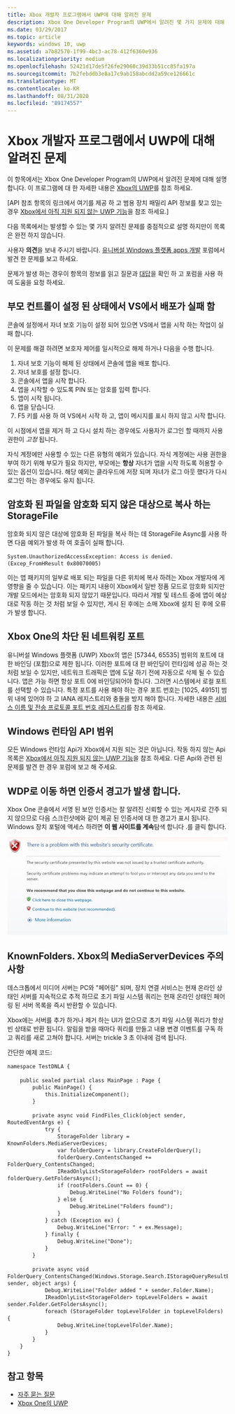 ```yaml
---
title: Xbox 개발자 프로그램에서 UWP에 대해 알려진 문제
description: Xbox One Developer Program의 UWP에서 알려진 몇 가지 문제에 대해 알아보고 다른 도움말 리소스에 액세스 하는 방법을 참조 하세요.
ms.date: 03/29/2017
ms.topic: article
keywords: windows 10, uwp
ms.assetid: a7b82570-1f99-4bc3-ac78-412f6360e936
ms.localizationpriority: medium
ms.openlocfilehash: 52421d17de5f26fe29060c39d33b51cc85fa197a
ms.sourcegitcommit: 7b2febddb3e8a17c9ab158abcdd2a59ce126661c
ms.translationtype: MT
ms.contentlocale: ko-KR
ms.lasthandoff: 08/31/2020
ms.locfileid: "89174557"
---
```

# <a name="known-issues-with-uwp-on-xbox-developer-program"></a>Xbox 개발자 프로그램에서 UWP에 대해 알려진 문제

이 항목에서는 Xbox One Developer Program의 UWP에서 알려진 문제에 대해 설명 합니다. 이 프로그램에 대 한 자세한 내용은 [Xbox의 UWP](index.md)를 참조 하세요. 

\[API 참조 항목의 링크에서 여기를 제공 하 고 범용 장치 패밀리 API 정보를 찾고 있는 경우 [Xbox에서 아직 지원 되지 않는 UWP 기능](/uwp/extension-sdks/uwp-limitations-on-xbox)을 참조 하세요.\]

다음 목록에서는 발생할 수 있는 몇 가지 알려진 문제를 중점적으로 설명 하지만이 목록은 완전 하지 않습니다. 

사용자 **의견**을 보내 주시기 바랍니다. [유니버설 Windows 플랫폼 apps 개발](https://social.msdn.microsoft.com/forums/windowsapps/home?forum=wpdevelop) 포럼에서 발견 한 문제를 보고 하세요. 

문제가 발생 하는 경우이 항목의 정보를 읽고 질문과 [대답](frequently-asked-questions.md)을 확인 하 고 포럼을 사용 하 여 도움을 요청 하세요.

 
## <a name="deploying-from-vs-fails-with-parental-controls-turned-on"></a>부모 컨트롤이 설정 된 상태에서 VS에서 배포가 실패 함

콘솔에 설정에서 자녀 보호 기능이 설정 되어 있으면 VS에서 앱을 시작 하는 작업이 실패 합니다.

이 문제를 해결 하려면 보호자 제어를 일시적으로 해제 하거나 다음을 수행 합니다.
1. 자녀 보호 기능이 해제 된 상태에서 콘솔에 앱을 배포 합니다.
2. 자녀 보호를 설정 합니다.
3. 콘솔에서 앱을 시작 합니다.
4. 앱을 시작할 수 있도록 PIN 또는 암호를 입력 합니다.
5. 앱이 시작 됩니다.
6. 앱을 닫습니다.
7. F5 키를 사용 하 여 VS에서 시작 하 고, 앱이 메시지를 표시 하지 않고 시작 합니다.

이 시점에서 앱을 제거 하 고 다시 설치 하는 경우에도 사용자가 로그인 할 때까지 사용 권한이 _고정_ 됩니다.
 
자식 계정에만 사용할 수 있는 다른 유형의 예외가 있습니다. 자식 계정에는 사용 권한을 부여 하기 위해 부모가 필요 하지만, 부모에는 **항상** 자녀가 앱을 시작 하도록 허용할 수 있는 옵션이 있습니다. 해당 예외는 클라우드에 저장 되며 자녀가 로그 아웃 했다가 다시 로그인 하는 경우에도 유지 됩니다.

## <a name="storagefilecopyasync-fails-to-copy-encrypted-files-to-unencrypted-destination"></a>암호화 된 파일을 암호화 되지 않은 대상으로 복사 하는 StorageFile 

암호화 되지 않은 대상에 암호화 된 파일을 복사 하는 데 StorageFile Async를 사용 하면 다음 예외가 발생 하 여 호출이 실패 합니다.

```
System.UnauthorizedAccessException: Access is denied. (Excep_FromHResult 0x80070005)
```

이는 앱 패키지의 일부로 배포 되는 파일을 다른 위치에 복사 하려는 Xbox 개발자에 게 영향을 줄 수 있습니다. 이는 패키지 내용이 Xbox에서 일반 정품 모드로 암호화 되지만 개발 모드에서는 암호화 되지 않았기 때문입니다. 따라서 개발 및 테스트 중에 앱이 예상 대로 작동 하는 것 처럼 보일 수 있지만, 게시 된 후에는 소매 Xbox에 설치 된 후에 오류가 발생 합니다.
 

## <a name="blocked-networking-ports-on-xbox-one"></a>Xbox One의 차단 된 네트워킹 포트

유니버설 Windows 플랫폼 (UWP) Xbox의 앱은 [57344, 65535] 범위의 포트에 대 한 바인딩 (포함)으로 제한 됩니다. 이러한 포트에 대 한 바인딩이 런타임에 성공 하는 것 처럼 보일 수 있지만, 네트워크 트래픽은 앱에 도달 하기 전에 자동으로 삭제 될 수 있습니다. 앱은 가능 하면 항상 포트 0에 바인딩되어야 합니다. 그러면 시스템에서 로컬 포트를 선택할 수 있습니다. 특정 포트를 사용 해야 하는 경우 포트 번호는 [1025, 49151] 범위 내에 있어야 하 고 IANA 레지스트리와 충돌을 방지 해야 합니다. 자세한 내용은 [서비스 이름 및 전송 프로토콜 포트 번호 레지스트리](https://www.iana.org/assignments/service-names-port-numbers/service-names-port-numbers.xhtml)를 참조 하세요.

## <a name="windows-runtime-api-coverage"></a>Windows 런타임 API 범위

모든 Windows 런타임 Api가 Xbox에서 지원 되는 것은 아닙니다. 작동 하지 않는 Api 목록은 [Xbox에서 아직 지원 되지 않는 UWP 기능](/uwp/extension-sdks/uwp-limitations-on-xbox)을 참조 하세요. 다른 Api와 관련 된 문제를 발견 한 경우 포럼에 보고 해 주세요. 


## <a name="navigating-to-wdp-causes-a-certificate-warning"></a>WDP로 이동 하면 인증서 경고가 발생 합니다.

Xbox One 콘솔에서 서명 된 보안 인증서는 잘 알려진 신뢰할 수 있는 게시자로 간주 되지 않으므로 다음 스크린샷에와 같이 제공 된 인증서에 대 한 경고가 표시 됩니다. Windows 장치 포털에 액세스 하려면 **이 웹 사이트를 계속**탐색 합니다 .를 클릭 합니다.

![웹 사이트 보안 인증서 경고](images/security_cert_warning.jpg)


## <a name="knownfoldersmediaserverdevices-caveat-on-xbox"></a>KnownFolders. Xbox의 MediaServerDevices 주의 사항

데스크톱에서 미디어 서버는 PC와 "페어링" 되며, 장치 연결 서비스는 현재 온라인 상태인 서버를 지속적으로 추적 하므로 초기 파일 시스템 쿼리는 현재 온라인 상태인 페어링 된 서버 목록을 즉시 반환할 수 있습니다.

Xbox에는 서버를 추가 하거나 제거 하는 UI가 없으므로 초기 파일 시스템 쿼리가 항상 빈 상태로 반환 됩니다. 알림을 받을 때마다 쿼리를 만들고 내용 변경 이벤트를 구독 하 고 쿼리를 새로 고쳐야 합니다. 서버는 trickle 3 초 이내에 검색 됩니다.

간단한 예제 코드:

```
namespace TestDNLA {

    public sealed partial class MainPage : Page {
        public MainPage() {
            this.InitializeComponent();
        }

        private async void FindFiles_Click(object sender, RoutedEventArgs e) {
            try {
                StorageFolder library = KnownFolders.MediaServerDevices;
                var folderQuery = library.CreateFolderQuery();
                folderQuery.ContentsChanged += FolderQuery_ContentsChanged;
                IReadOnlyList<StorageFolder> rootFolders = await folderQuery.GetFoldersAsync();
                if (rootFolders.Count == 0) {
                    Debug.WriteLine("No Folders found");
                } else {
                    Debug.WriteLine("Folders found");
                }
            } catch (Exception ex) {
                Debug.WriteLine("Error: " + ex.Message);
            } finally {
                Debug.WriteLine("Done");
            }
        }

        private async void FolderQuery_ContentsChanged(Windows.Storage.Search.IStorageQueryResultBase sender, object args) {
            Debug.WriteLine("Folder added " + sender.Folder.Name);
            IReadOnlyList<StorageFolder> topLevelFolders = await sender.Folder.GetFoldersAsync();
            foreach (StorageFolder topLevelFolder in topLevelFolders) {
                Debug.WriteLine(topLevelFolder.Name);
            }
        }
    }
}
```

## <a name="see-also"></a>참고 항목
- [자주 묻는 질문](frequently-asked-questions.md)
- [Xbox One의 UWP](index.md)
